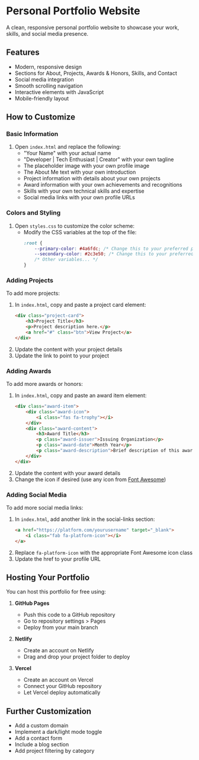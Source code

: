 # Personal Portfolio Website

A clean, responsive personal portfolio website to showcase your work, skills, and social media presence.

## Features

- Modern, responsive design
- Sections for About, Projects, Awards & Honors, Skills, and Contact
- Social media integration
- Smooth scrolling navigation
- Interactive elements with JavaScript
- Mobile-friendly layout

## How to Customize

### Basic Information

1. Open `index.html` and replace the following:
   - "Your Name" with your actual name
   - "Developer | Tech Enthusiast | Creator" with your own tagline
   - The placeholder image with your own profile image 
   - The About Me text with your own introduction
   - Project information with details about your own projects
   - Award information with your own achievements and recognitions
   - Skills with your own technical skills and expertise
   - Social media links with your own profile URLs

### Colors and Styling

1. Open `styles.css` to customize the color scheme:
   - Modify the CSS variables at the top of the file:
     ```css
     :root {
         --primary-color: #4a6fdc; /* Change this to your preferred primary color */
         --secondary-color: #2c3e50; /* Change this to your preferred secondary color */
         /* Other variables... */
     }
     ```

### Adding Projects

To add more projects:

1. In `index.html`, copy and paste a project card element:
   ```html
   <div class="project-card">
       <h3>Project Title</h3>
       <p>Project description here.</p>
       <a href="#" class="btn">View Project</a>
   </div>
   ```
2. Update the content with your project details
3. Update the link to point to your project

### Adding Awards

To add more awards or honors:

1. In `index.html`, copy and paste an award item element:
   ```html
   <div class="award-item">
       <div class="award-icon">
           <i class="fas fa-trophy"></i>
       </div>
       <div class="award-content">
           <h3>Award Title</h3>
           <p class="award-issuer">Issuing Organization</p>
           <p class="award-date">Month Year</p>
           <p class="award-description">Brief description of this award.</p>
       </div>
   </div>
   ```
2. Update the content with your award details
3. Change the icon if desired (use any icon from [Font Awesome](https://fontawesome.com/icons))

### Adding Social Media

To add more social media links:

1. In `index.html`, add another link in the social-links section:
   ```html
   <a href="https://platform.com/yourusername" target="_blank">
       <i class="fab fa-platform-icon"></i>
   </a>
   ```
2. Replace `fa-platform-icon` with the appropriate Font Awesome icon class
3. Update the href to your profile URL

## Hosting Your Portfolio

You can host this portfolio for free using:

1. **GitHub Pages**
   - Push this code to a GitHub repository
   - Go to repository settings > Pages
   - Deploy from your main branch

2. **Netlify**
   - Create an account on Netlify
   - Drag and drop your project folder to deploy

3. **Vercel**
   - Create an account on Vercel
   - Connect your GitHub repository
   - Let Vercel deploy automatically

## Further Customization

- Add a custom domain
- Implement a dark/light mode toggle
- Add a contact form
- Include a blog section
- Add project filtering by category 